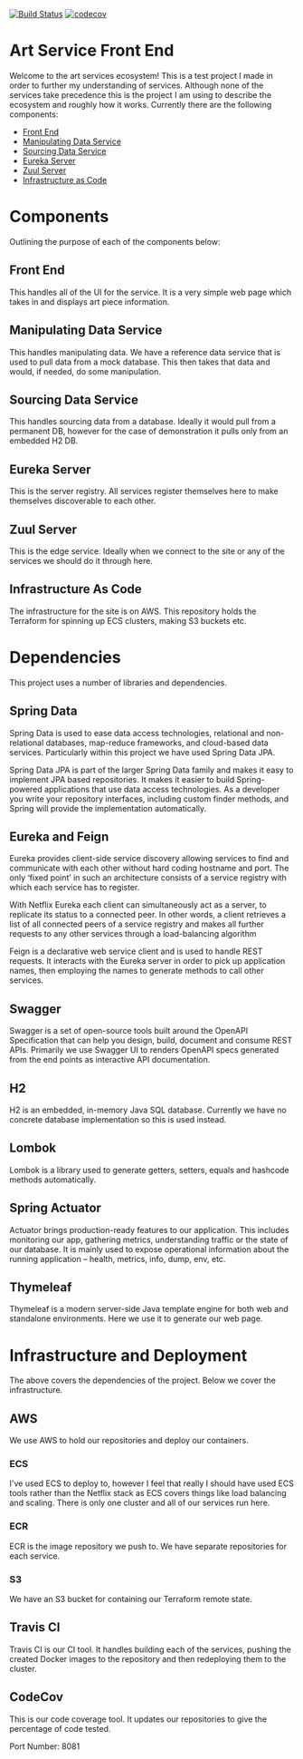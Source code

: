 [![Build Status](https://travis-ci.com/JamesCollerton/Art_Service_Front_End.svg?branch=master)](https://travis-ci.com/JamesCollerton/Art_Service_Front_End)
[![codecov](https://codecov.io/gh/JamesCollerton/Art_Service_Front_End/branch/master/graph/badge.svg)](https://codecov.io/gh/JamesCollerton/Art_Service_Front_End)

# Art Service Front End

Welcome to the art services ecosystem! This is a test project I made in order to further my understanding of services. Although none of the services take precedence this is the project I am using to describe the ecosystem and roughly how it works. Currently there are the following components:

- [Front End](https://github.com/JamesCollerton/Art_Service_Front_End)
- [Manipulating Data Service](https://github.com/JamesCollerton/Art_Service_Manipulating_Data_Service)
- [Sourcing Data Service](https://github.com/JamesCollerton/Art_Service_Sourcing_Data_Service)
- [Eureka Server](https://github.com/JamesCollerton/Art_Service_Eureka_Server)
- [Zuul Server](https://github.com/JamesCollerton/Art_Service_Gateway)
- [Infrastructure as Code](https://github.com/JamesCollerton/Art_Service_Infrastructure_as_Code)

# Components

Outlining the purpose of each of the components below:

## Front End

This handles all of the UI for the service. It is a very simple web page which takes in and displays art piece information.

## Manipulating Data Service

This handles manipulating data. We have a reference data service that is used to pull data from a mock database. This then takes that data and would, if needed, do some manipulation.

## Sourcing Data Service

This handles sourcing data from a database. Ideally it would pull from a permanent DB, however for the case of demonstration it pulls only from an embedded H2 DB.

## Eureka Server

This is the server registry. All services register themselves here to make themselves discoverable to each other.

## Zuul Server

This is the edge service. Ideally when we connect to the site or any of the services we should do it through here.

## Infrastructure As Code

The infrastructure for the site is on AWS. This repository holds the Terraform for spinning up ECS clusters, making S3 buckets etc.

# Dependencies

This project uses a number of libraries and dependencies.

## Spring Data

Spring Data is used to ease data access technologies, relational and non-relational databases, map-reduce frameworks, and cloud-based data services. Particularly within this project we have used Spring Data JPA.

Spring Data JPA is part of the larger Spring Data family and makes it easy to implement JPA based repositories. It makes it easier to build Spring-powered applications that use data access technologies. As a developer you write your repository interfaces, including custom finder methods, and Spring will provide the implementation automatically.

## Eureka and Feign

Eureka provides client-side service discovery allowing services to find and communicate with each other without hard coding hostname and port. The only ‘fixed point’ in such an architecture consists of a service registry with which each service has to register.

With Netflix Eureka each client can simultaneously act as a server, to replicate its status to a connected peer. In other words, a client retrieves a list of all connected peers of a service registry and makes all further requests to any other services through a load-balancing algorithm

Feign is a declarative web service client and is used to handle REST requests. It interacts with the Eureka server in order to pick up application names, then employing the names to generate methods to call other services.

## Swagger

Swagger is a set of open-source tools built around the OpenAPI Specification that can help you design, build, document and consume REST APIs. Primarily we use Swagger UI to renders OpenAPI specs generated from the end points as interactive API documentation.

## H2

H2 is an embedded, in-memory Java SQL database. Currently we have no concrete database implementation so this is used instead.

## Lombok

Lombok is a library used to generate getters, setters, equals and hashcode methods automatically.

## Spring Actuator

Actuator brings production-ready features to our application. This includes monitoring our app, gathering metrics, understanding traffic or the state of our database. It is mainly used to expose operational information about the running application – health, metrics, info, dump, env, etc.

## Thymeleaf

Thymeleaf is a modern server-side Java template engine for both web and standalone environments. Here we use it to generate our web page.

# Infrastructure and Deployment

The above covers the dependencies of the project. Below we cover the infrastructure.

## AWS

We use AWS to hold our repositories and deploy our containers. 

### ECS

I've used ECS to deploy to, however I feel that really I should have used ECS tools rather than the Netflix stack as ECS covers things like load balancing and scaling. There is only one cluster and all of our services run here.

### ECR

ECR is the image repository we push to. We have separate repositories for each service.

### S3

We have an S3 bucket for containing our Terraform remote state.

## Travis CI

Travis CI is our CI tool. It handles building each of the services, pushing the created Docker images to the repository and then redeploying them to the cluster.

## CodeCov 

This is our code coverage tool. It updates our repositories to give the percentage of code tested.

Port Number: 8081
